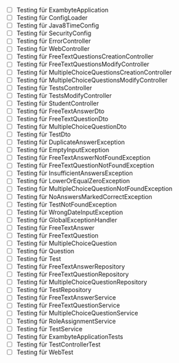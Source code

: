 - [ ] Testing für ExambyteApplication
- [ ] Testing für ConfigLoader
- [ ] Testing für Java8TimeConfig
- [ ] Testing für SecurityConfig
- [ ] Testing für ErrorController
- [ ] Testing für WebController
- [ ] Testing für FreeTextQuestionsCreationController
- [ ] Testing für FreeTextQuestionsModifyController
- [ ] Testing für MultipleChoiceQuestionsCreationController
- [ ] Testing für MultipleChoiceQuestionsModifyController
- [ ] Testing für TestsController
- [ ] Testing für TestsModifyController
- [ ] Testing für StudentController
- [ ] Testing für FreeTextAnswerDto
- [ ] Testing für FreeTextQuestionDto
- [ ] Testing für MultipleChoiceQuestionDto
- [ ] Testing für TestDto
- [ ] Testing für DuplicateAnswerException
- [ ] Testing für EmptyInputException
- [ ] Testing für FreeTextAnswerNotFoundException
- [ ] Testing für FreeTextQuestionNotFoundException
- [ ] Testing für InsufficientAnswersException
- [ ] Testing für LowerOrEqualZeroException
- [ ] Testing für MultipleChoiceQuestionNotFoundException
- [ ] Testing für NoAnswersMarkedCorrectException
- [ ] Testing für TestNotFoundException
- [ ] Testing für WrongDateInputException
- [ ] Testing für GlobalExceptionHandler
- [ ] Testing für FreeTextAnswer
- [ ] Testing für FreeTextQuestion
- [ ] Testing für MultipleChoiceQuestion
- [ ] Testing für Question
- [ ] Testing für Test
- [ ] Testing für FreeTextAnswerRepository
- [ ] Testing für FreeTextQuestionRepository
- [ ] Testing für MultipleChoiceQuestionRepository
- [ ] Testing für TestRepository
- [ ] Testing für FreeTextAnswerService
- [ ] Testing für FreeTextQuestionService
- [ ] Testing für MultipleChoiceQuestionService
- [ ] Testing für RoleAssignmentService
- [ ] Testing für TestService
- [ ] Testing für ExambyteApplicationTests
- [ ] Testing für TestControllerTest
- [ ] Testing für WebTest
